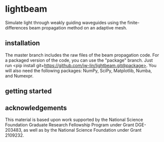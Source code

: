 # lightbeam
Simulate light through weakly guiding waveguides using the finite-differences beam propagation method on an adaptive mesh.

## installation
The master branch includes the raw files of the beam propagation code. For a packaged version of the code, you can use the "package" branch. Just run <pip install git+https://github.com/jw-lin/lightbeam.git@package>. You will also need the following packages: NumPy, SciPy, Matplotlib, Numba, and Numexpr.

## getting started

## acknowledgements
This material is based upon work supported by the National Science Foundation Graduate Research Fellowship Program under Grant DGE-203483, as well as by the National Science Foundation under Grant 2109232.
